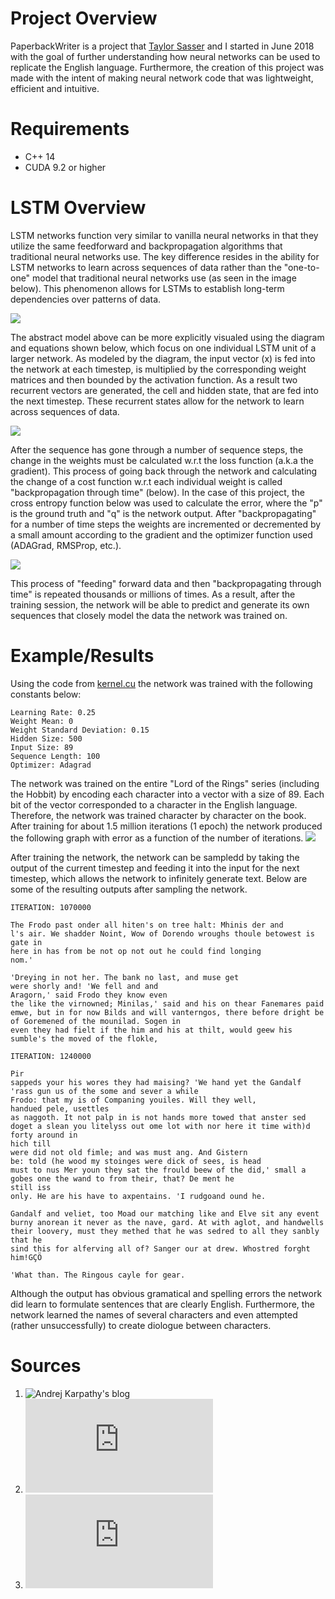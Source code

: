 # Project Overview #

PaperbackWriter is a project that [Taylor Sasser](https://github.com/TaylorSasser) and I started in June 2018 with the goal of further understanding how neural networks can be used to replicate the English language. Furthermore, the creation of this project was made with the intent of making neural network code that was lightweight, efficient and intuitive.

# Requirements #

  * C++ 14
  * CUDA 9.2 or higher

# LSTM Overview #

LSTM networks function very similar to vanilla neural networks in that they utilize the same feedforward and backpropagation algorithms that traditional neural networks use. The key difference resides in the ability for LSTM networks to learn across sequences of data rather than the "one-to-one" model that traditional neural networks use (as seen in the image below). This phenomenon allows for LSTMs to establish long-term dependencies over patterns of data.

![](http://karpathy.github.io/assets/rnn/diags.jpeg)

The abstract model above can be more explicitly visualed using the diagram and equations shown below, which focus on one individual LSTM unit of a larger network. As modeled by the diagram, the input vector (x) is fed into the network at each timestep, is multiplied by the corresponding weight matrices and then bounded by the activation function. As a result two recurrent vectors are generated, the cell and hidden state, that are fed into the next timestep. These recurrent states allow for the network to learn across sequences of data. 

![](https://cdn-images-1.medium.com/max/1600/0*LyfY3Mow9eCYlj7o.)

After the sequence has gone through a number of sequence steps, the change in the weights must be calculated w.r.t the loss function (a.k.a the gradient). This process of going back through the network and calculating the change of a cost function w.r.t each individual weight is called "backpropagation through time" (below). In the case of this project, the cross entropy function below was used to calculate the error, where the "p" is the ground truth and "q" is the network output. After "backpropagating" for a number of time steps the weights are incremented or decremented by a small amount according to the gradient and the optimizer function used (ADAGrad, RMSProp, etc.).

![](https://i.imgur.com/7MOGDpG.png)

This process of "feeding" forward data and then "backpropagating through time" is repeated thousands or millions of times. As a result, after the training session, the network will be able to predict and generate its own sequences that closely model the data the network was trained on.

# Example/Results #

Using the code from [kernel.cu](/kernel.cu) the network was trained with the following constants below: 
```
Learning Rate: 0.25
Weight Mean: 0
Weight Standard Deviation: 0.15
Hidden Size: 500
Input Size: 89
Sequence Length: 100
Optimizer: Adagrad 
```

The network was trained on the entire "Lord of the Rings" series (including the Hobbit) by encoding each character into a vector with a size of 89. Each bit of the vector corresponded to a character in the English language. Therefore, the network was trained character by character on the book. After training for about 1.5 million iterations (1 epoch) the network produced the following graph with error as a function of the number of iterations.
![](https://i.imgur.com/5XuDyUK.png)

After training the network, the network can be sampledd by taking the output of the current timestep and feeding it into the input for the next timestep, which allows the network to infinitely generate text. Below are some of the resulting outputs after sampling the network.
```
ITERATION: 1070000

The Frodo past onder all hiten's on tree halt: Mhinis der and
l's air. We shadder Noint, Wow of Dorendo wroughs thoule betowest is gate in
here in has from be not op not out he could find longing
nom.'

'Dreying in not her. The bank no last, and muse get
were shorly and! 'We fell and and
Aragorn,' said Frodo they know even
the like the virnowned; Minilas,' said and his on thear Fanemares paid emwe, but in for now Bilds and will vanterngos, there before dright be of Goremened of the mounilad. Sogen in
even they had fielt if the him and his at thilt, would geew his sumble's the moved of the flokle,
```

```
ITERATION: 1240000

Pir
sappeds your his wores they had maising? 'We hand yet the Gandalf 'rass gun us of the some and sever a while
Frodo: that my is of Companing youiles. Will they well,
handued pele, usettles
as naggoth. It not palp in is not hands more towed that anster sed doget a slean you litelyss out ome lot with nor here it time with)d forty around in
hich till
were did not old fimle; and was must ang. And Gistern
be: told (he wood my stoinges were dick of sees, is head
must to nus Mer youn they sat the frould beew of the did,' small a gobes one the wand to from their, that? De ment he
still iss
only. He are his have to axpentains. 'I rudgoand ound he.

Gandalf and veliet, too Moad our matching like and Elve sit any event burny anorean it never as the nave, gard. At with aglot, and handwells their loovery, must they methed that he was sedred to all they sanbly that he
sind this for alferving all of? Sanger our at drew. Whostred forght him!GÇÖ

'What than. The Ringous cayle for gear.
```
Although the output has obvious gramatical and spelling errors the network did learn to formulate sentences that are clearly English. Furthermore, the network learned the names of several characters and even attempted (rather unsuccessfully) to create diologue between characters.

# Sources #
1. ![Andrej Karpathy's blog](http://karpathy.github.io/2015/05/21/rnn-effectiveness/)
2. ![Long Short-Term Memory](https://www.bioinf.jku.at/publications/older/2604.pdf)
3. ![LSTM: A Search Space Odyssey](https://arxiv.org/pdf/1503.04069.pdf)


